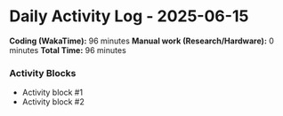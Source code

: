 # Daily Activity Log - 2025-06-15

**Coding (WakaTime):** 96 minutes
**Manual work (Research/Hardware):** 0 minutes
**Total Time:** 96 minutes

### Activity Blocks
- Activity block #1
- Activity block #2
